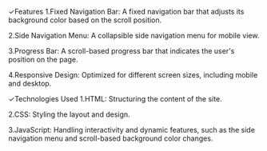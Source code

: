 ✓Features
1.Fixed Navigation Bar: A fixed navigation bar that adjusts its background color based on the scroll position.

2.Side Navigation Menu: A collapsible side navigation menu for mobile view.

3.Progress Bar: A scroll-based progress bar that indicates the user's position on the page.

4.Responsive Design: Optimized for different screen sizes, including mobile and desktop.


✓Technologies Used
1.HTML: Structuring the content of the site.

2.CSS: Styling the layout and design.

3.JavaScript: Handling interactivity and dynamic features, such as the side navigation menu and scroll-based background color changes.
